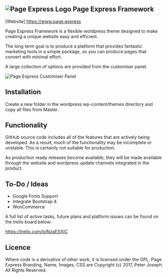 
![Page Express Logo](http://i.imgur.com/qgltLoN.png)
Page Express Framework
---------------------
[Website] https://www.page.express

Page Express Framework is a flexible wordpress theme designed to make creating a unique website easy and efficient.

The long term goal is to produce a platform that provides fantastic marketing tools in a simple package, so you can produce pages that convert with minimal effort.

A large collection of options are provided from the customiser panel.

![Page Express Customiser Panel](http://i.imgur.com/jdQRxRB.jpg)

Installation
------------
Create a new folder in the wordpress wp-content/themes directory and copy all files from Master.

Functionality
-------------
GitHub source code includes all of the features that are actively being developed. As a result, much of the functionality may be incomplete or unstable. This is certainly not suitable for production.

As production ready releases become available, they will be made available through the website and wordpress update channels integrated in the product.

To-Do / Ideas
-------------
 - Google Fonts Support
 - Integrate Bootstrap 4
 - WooCommerce

A full list of active tasks, future plans and platform issues can be found on the trello board below.

https://trello.com/b/NzaEXXjC

Licence
-------
Where code is a derivative of other work, it is licensed under the GPL.  Page Express Branding, Name, Images, CSS are Copyright (c) 2017, Peter Joseph. All Rights Reserved.
